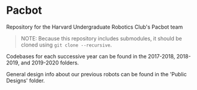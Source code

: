 # Pacbot
Repository for the Harvard Undergraduate Robotics Club's Pacbot team

> NOTE: Because this repository includes submodules, it should be cloned using `git clone --recursive`.

Codebases for each successive year can be found in the 2017-2018, 2018-2019, and 2019-2020 folders. 

General design info about our previous robots can be found in the 'Public Designs' folder.
